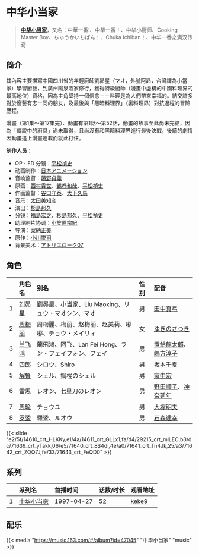 # 中华小当家


> <u>**[中华小当家](https://bgm.tv/subject/1934)**</u>，又名：中華一番!、中华一番！、中华小厨师、Cooking Master Boy、ちゅうかいちばん！、Chuka Ichiban！、中华一番之满汉传奇

## 简介

其內容主要描寫中國四川省的年輕廚師劉昴星（マオ，外號阿昴，台灣譯為小當家）學習廚藝，到廣州陽泉酒家修行，獲得特級廚師（漫畫中虛構的中國料理界的最高地位）資格，因為主角堅持一個信念－－料理是為人們帶來幸福的。結交許多對於廚藝有志一同的朋友，及最後與「黑暗料理界」（裏料理界）對抗過程的冒險歷程。

漫畫（第1集～第17集完）、動畫有第1話～第52話，動畫的故事至此尚未完結，因為「傳說中的廚具」尚未取得，且尚沒有和黑暗料理界進行最後決戰，後續的劇情因動畫追上漫畫連載而就此打住。

**制作人员：**
- OP・ED 分镜：[平松禎史](https://bgm.tv/person/1756)
- 动画制作：[日本アニメーション](https://bgm.tv/person/791)
- 音响监督：[藤野貞義](https://bgm.tv/person/178)
- 原画：[西村貴世](https://bgm.tv/person/3218)、[鶴巻和哉](https://bgm.tv/person/410)、[平松禎史](https://bgm.tv/person/1756)
- 作画监督：[谷口守泰](https://bgm.tv/person/1560)、[大下久馬](https://bgm.tv/person/1720)
- 音乐：[太田美知彦](https://bgm.tv/person/896)
- 演出：[杉島邦久](https://bgm.tv/person/949)
- 分镜：[福島宏之](https://bgm.tv/person/1058)、[杉島邦久](https://bgm.tv/person/949)、[平松禎史](https://bgm.tv/person/1756)
- 助理制片协调：[小笠原宗紀](https://bgm.tv/person/29808)
- 导演：[案納正美](https://bgm.tv/person/895)
- 原作：[小川悦司](https://bgm.tv/person/7846)
- 背景美术：[アトリエローク07](https://bgm.tv/person/62960)

## 角色

|     |   角色名   |   别名  | 性别 |  配音  |
|:--- |:------  |:----      |:---  |:--   |
| 1 | [刘昴星](https://bgm.tv/character/14610) | 劉昴星、小当家、Liu Maoxing、リュウ・マオシン、マオ | 男 | [田中真弓](https://bgm.tv/person/3830) |
| 2 | [周梅丽](https://bgm.tv/character/14611) | 周梅麗、梅丽、赵梅丽、赵美莉、嘟嘟、チョウ・メイリィ | 女 | [ゆきのさつき](https://bgm.tv/person/3821) |
| 3 | [兰飞鸿](https://bgm.tv/character/29215) | 蘭飛鴻、阿飞、Lan Fei Hong、ラン・フェイフォン、フェイ | 男 | [置鮎龍太郎](https://bgm.tv/person/3976)、[嶋方淳子](https://bgm.tv/person/5308) |
| 4 | [四郎](https://bgm.tv/character/71639) | シロウ、Shiro | 男 | [坂本千夏](https://bgm.tv/person/4092) |
| 5 | [解鲁](https://bgm.tv/character/71640) | シェル、鋼棍のシェル | 男 | [家中宏](https://bgm.tv/person/3923) |
| 6 | [雷恩](https://bgm.tv/character/71641) | レオン、七星刀のレオン | 男 | [野田順子](https://bgm.tv/person/3905)、[神奈延年](https://bgm.tv/person/4018) |
| 7 | [周瑜](https://bgm.tv/character/71642) | チョウユ | 男 | [大塚明夫](https://bgm.tv/person/3832) |
| 8 | [罗鋈](https://bgm.tv/character/71643) | 羅鋈、ルオウ | 男 | [石森達幸](https://bgm.tv/person/4669) |

{{< slide "e2/5f/14610_crt_HLKKy,e1/4a/14611_crt_GLLx1,fa/d4/29215_crt_mlLEC,b3/dc/71639_crt_yTakk,06/e5/71640_crt_8S4di,4e/a0/71641_crt_Tn4Jk,25/a3/71642_crt_ZQQ7J,fe/33/71643_crt_FeQD0" >}}

## 系列

|  | 系列名 | 首播时间 | 话数/时长 | 观看地址 |
| :--- | :--- | :--- | :--- | :--- |
| 1 | [中华小当家](https://bgm.tv/subject/1934) | 1997-04-27 | 52 | [keke9](https://www.keke9.app/play/29319-4-259825.html) |

## 配乐

{{< media "https://music.163.com/#/album?id=47045"
"中华小当家" 
"music" >}}



